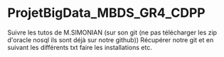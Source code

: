 # ProjetBigData_MBDS_GR4_CDPP

Suivre les tutos de M.SIMONIAN (sur son  git (ne pas télécharger les zip d'oracle nosql ils sont déjà sur notre github))
Récupérer notre git et en suivant les différents txt faire les installations etc.
